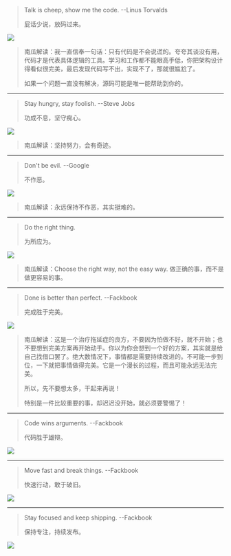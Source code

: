

> Talk is cheep, show me the code. --Linus Torvalds
>
> 屁话少说，放码过来。

![](https://pkslow.oss-cn-shenzhen.aliyuncs.com/images/other/20200928.IT-phrases/show-me-the-code.png)

> 南瓜解读：我一直信奉一句话：只有代码是不会说谎的。夸夸其谈没有用，代码才是代表具体逻辑的工具。学习和工作都不能眼高手低，你把架构设计得看似很完美，最后发现代码写不出，实现不了，那就很尴尬了。
>
> 如果一个问题一直没有解决，源码可能是唯一能帮助到你的。

---

> Stay hungry, stay foolish.  --Steve Jobs
>
> 功成不息，坚守痴心。

![](https://pkslow.oss-cn-shenzhen.aliyuncs.com/images/other/20200928.IT-phrases/stay-hungry.png)

> 南瓜解读：坚持努力，会有奇迹。

---



> Don't be evil.  --Google
>
> 不作恶。

![](https://pkslow.oss-cn-shenzhen.aliyuncs.com/images/other/20200928.IT-phrases/not-be-evil.png)

> 南瓜解读：永远保持不作恶，其实挺难的。

---



> Do the right thing.
>
> 为所应为。

![](https://pkslow.oss-cn-shenzhen.aliyuncs.com/images/other/20200928.IT-phrases/do-the-right-thing.png)



> 南瓜解读：Choose the right way, not the easy way. 做正确的事，而不是做更容易的事。

---



> Done is better than perfect.  --Fackbook
>
> 完成胜于完美。

![](https://pkslow.oss-cn-shenzhen.aliyuncs.com/images/other/20200928.IT-phrases/done-better-than-perfect.png)

> 南瓜解读：这是一个治疗拖延症的良方，不要因为怕做不好，就不开始；也不要想到完美方案再开始动手。你以为你会想到一个好的方案，其实就是给自己找借口罢了。绝大数情况下，事情都是需要持续改进的。不可能一步到位，一下就把事情做得完美。它是一个漫长的过程，而且可能永远无法完美。
>
> 所以，先不要想太多，干起来再说！
>
> 特别是一件比较重要的事，却迟迟没开始，就必须要警惕了！



---



> Code wins arguments.  --Fackbook
>
> 代码胜于雄辩。

![](https://pkslow.oss-cn-shenzhen.aliyuncs.com/images/other/20200928.IT-phrases/code-wins-arguments.png)



---



> Move fast and break things.  --Fackbook
>
> 快速行动，敢于破旧。

![](https://pkslow.oss-cn-shenzhen.aliyuncs.com/images/other/20200928.IT-phrases/move-fast-break-thing.png)



---



> Stay focused and keep shipping.  --Fackbook
>
> 保持专注，持续发布。



![](https://pkslow.oss-cn-shenzhen.aliyuncs.com/images/other/20200928.IT-phrases/stay-focus-keep-shipping.png)

